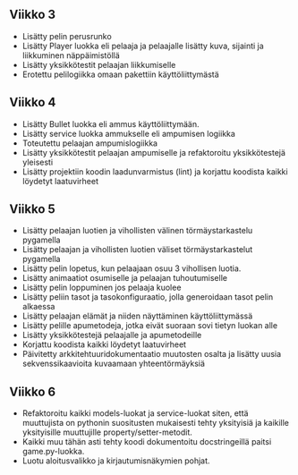 ## Viikko 3

- Lisätty pelin perusrunko
- Lisätty Player luokka eli pelaaja ja pelaajalle lisätty kuva, sijainti ja liikkuminen
näppäimistöllä
- Lisätty yksikkötestit pelaajan liikkumiselle
- Erotettu pelilogiikka omaan pakettiin käyttöliittymästä

## Viikko 4 

- Lisätty Bullet luokka eli ammus käyttöliittymään. 
- Lisätty service luokka ammukselle eli ampumisen logiikka 
- Toteutettu pelaajan ampumislogiikka
- Lisätty yksikkötestit pelaajan ampumiselle ja refaktoroitu yksikkötestejä yleisesti 
- Lisätty projektiin koodin laadunvarmistus (lint) ja korjattu koodista kaikki löydetyt laatuvirheet

## Viikko 5 

- Lisätty pelaajan luotien ja vihollisten välinen törmäystarkastelu pygamella
- Lisätty pelaajan ja vihollisten luotien väliset törmäystarkastelut pygamella
- Lisätty pelin lopetus, kun pelaajaan osuu 3 vihollisen luotia. 
- Lisätty animaatiot osumiselle ja pelaajan tuhoutumiselle
- Lisätty pelin loppuminen jos pelaaja kuolee
- Lisätty peliin tasot ja tasokonfiguraatio, jolla generoidaan tasot pelin alkaessa
- Lisätty pelaajan elämät ja niiden näyttäminen käyttöliittymässä
- Lisätty pelille apumetodeja, jotka eivät suoraan sovi tietyn luokan alle
- Lisätty yksikkötestejä pelaajalle ja apumetodeille 
- Korjattu koodista kaikki löydetyt laatuvirheet
- Päivitetty arkkitehtuuridokumentaatio muutosten osalta ja lisätty uusia sekvenssikaavioita kuvaamaan yhteentörmäyksiä

## Viikko 6 

- Refaktoroitu kaikki models-luokat ja service-luokat siten, että muuttujista on pythonin suositusten mukaisesti tehty yksityisiä ja kaikille yksityisille muuttujille property/setter-metodit. 
- Kaikki muu tähän asti tehty koodi dokumentoitu docstringeillä paitsi game.py-luokka.
- Luotu aloitusvalikko ja kirjautumisnäkymien pohjat.  